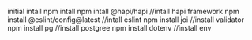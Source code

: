 initial intall
npm intall
npm intall @hapi/hapi //intall hapi framework
npm install @eslint/config@latest //intall eslint
npm install joi //install validator
npm install pg //install postgree
npm install dotenv //install env